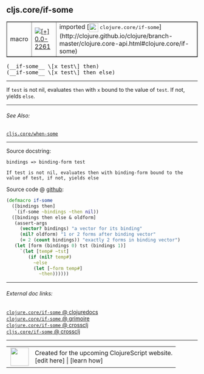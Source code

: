 ## cljs.core/if-some



 <table border="1">
<tr>
<td>macro</td>
<td><a href="https://github.com/cljsinfo/cljs-api-docs/tree/0.0-2261"><img valign="middle" alt="[+] 0.0-2261" title="Added in 0.0-2261" src="https://img.shields.io/badge/+-0.0--2261-lightgrey.svg"></a> </td>
<td>
imported [<img height="24px" valign="middle" src="http://i.imgur.com/1GjPKvB.png"> <samp>clojure.core/if-some</samp>](http://clojure.github.io/clojure/branch-master/clojure.core-api.html#clojure.core/if-some)
</td>
</tr>
</table>


 <samp>
(__if-some__ \[x test\] then)<br>
</samp>
 <samp>
(__if-some__ \[x test\] then else)<br>
</samp>

---

If `test` is not nil, evaluates `then` with `x` bound to the value of `test`. If
not, yields `else`.



---


###### See Also:

[`cljs.core/when-some`](../cljs.core/when-some.md)<br>

---


Source docstring:

```
bindings => binding-form test

If test is not nil, evaluates then with binding-form bound to the
value of test, if not, yields else
```


Source code @ [github](https://github.com/clojure/clojure/blob/clojure-1.8.0/src/clj/clojure/core.clj#L1784-L1802):

```clj
(defmacro if-some
  ([bindings then]
   `(if-some ~bindings ~then nil))
  ([bindings then else & oldform]
   (assert-args
     (vector? bindings) "a vector for its binding"
     (nil? oldform) "1 or 2 forms after binding vector"
     (= 2 (count bindings)) "exactly 2 forms in binding vector")
   (let [form (bindings 0) tst (bindings 1)]
     `(let [temp# ~tst]
        (if (nil? temp#)
          ~else
          (let [~form temp#]
            ~then))))))
```

<!--
Repo - tag - source tree - lines:

 <pre>
clojure @ clojure-1.8.0
└── src
    └── clj
        └── clojure
            └── <ins>[core.clj:1784-1802](https://github.com/clojure/clojure/blob/clojure-1.8.0/src/clj/clojure/core.clj#L1784-L1802)</ins>
</pre>

-->

---



###### External doc links:

[`clojure.core/if-some` @ clojuredocs](http://clojuredocs.org/clojure.core/if-some)<br>
[`clojure.core/if-some` @ grimoire](http://conj.io/store/v1/org.clojure/clojure/1.7.0-beta3/clj/clojure.core/if-some/)<br>
[`clojure.core/if-some` @ crossclj](http://crossclj.info/fun/clojure.core/if-some.html)<br>
[`cljs.core/if-some` @ crossclj](http://crossclj.info/fun/cljs.core/if-some.html)<br>

---

 <table>
<tr><td>
<img valign="middle" align="right" width="48px" src="http://i.imgur.com/Hi20huC.png">
</td><td>
Created for the upcoming ClojureScript website.<br>
[edit here] | [learn how]
</td></tr></table>

[edit here]:https://github.com/cljsinfo/cljs-api-docs/blob/master/cljsdoc/cljs.core/if-some.cljsdoc
[learn how]:https://github.com/cljsinfo/cljs-api-docs/wiki/cljsdoc-files

<!--

This information was too distracting to show to readers, but I'll leave it
commented here since it is helpful to:

- pretty-print the data used to generate this document
- and show how to retrieve that data



The API data for this symbol:

```clj
{:description "If `test` is not nil, evaluates `then` with `x` bound to the value of `test`. If\nnot, yields `else`.",
 :ns "cljs.core",
 :name "if-some",
 :signature ["[[x test] then]" "[[x test] then else]"],
 :history [["+" "0.0-2261"]],
 :type "macro",
 :related ["cljs.core/when-some"],
 :full-name-encode "cljs.core/if-some",
 :source {:code "(defmacro if-some\n  ([bindings then]\n   `(if-some ~bindings ~then nil))\n  ([bindings then else & oldform]\n   (assert-args\n     (vector? bindings) \"a vector for its binding\"\n     (nil? oldform) \"1 or 2 forms after binding vector\"\n     (= 2 (count bindings)) \"exactly 2 forms in binding vector\")\n   (let [form (bindings 0) tst (bindings 1)]\n     `(let [temp# ~tst]\n        (if (nil? temp#)\n          ~else\n          (let [~form temp#]\n            ~then))))))",
          :title "Source code",
          :repo "clojure",
          :tag "clojure-1.8.0",
          :filename "src/clj/clojure/core.clj",
          :lines [1784 1802]},
 :full-name "cljs.core/if-some",
 :clj-symbol "clojure.core/if-some",
 :docstring "bindings => binding-form test\n\nIf test is not nil, evaluates then with binding-form bound to the\nvalue of test, if not, yields else"}

```

Retrieve the API data for this symbol:

```clj
;; from Clojure REPL
(require '[clojure.edn :as edn])
(-> (slurp "https://raw.githubusercontent.com/cljsinfo/cljs-api-docs/catalog/cljs-api.edn")
    (edn/read-string)
    (get-in [:symbols "cljs.core/if-some"]))
```

-->

